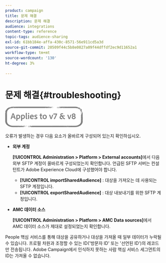 ```yaml
---
product: campaign
title: 문제 해결
description: 문제 해결
audience: integrations
content-type: reference
topic-tags: audience-sharing
exl-id: 61bb184e-affa-430c-8571-56e911cd5a3d
source-git-commit: 20509f44c5b8e0827a09f44dffdf2ec9d11652a1
workflow-type: tm+mt
source-wordcount: '130'
ht-degree: 3%

---
```


# 문제 해결{#troubleshooting}

![](../../assets/common.svg)

오류가 발생하는 경우 다음 요소가 올바르게 구성되어 있는지 확인하십시오.

* **외부 계정**

   **[!UICONTROL Administration > Platform > External accounts]**&#x200B;에서 다음 외부 SFTP 계정이 올바르게 구성되었는지 확인합니다. 언급된 SFTP 서버는 컨설턴트가 Adobe Experience Cloud에 구성했어야 합니다.

   * **[!UICONTROL importSharedAudience]** : 대상을 가져오는 데 사용되는 SFTP 계정입니다.
   * **[!UICONTROL exportSharedAudience]** : 대상 내보내기를 위한 SFTP 계정입니다.

* **AMC 데이터 소스**

   **[!UICONTROL Administration > Platform > AMC Data sources]**&#x200B;에서 AMC 데이터 소스가 제대로 설정되었는지 확인합니다.

People 핵심 서비스를 통해 대상을 공유하거나 대상을 가져올 때 일부 데이터가 누락될 수 있습니다. 프로필 차원과 조정할 수 있는 ID(&#39;방문자 ID&#39; 또는 &#39;선언된 ID&#39;)의 레코드만 전송됩니다. Adobe Campaign에서 인식하지 못하는 사람 핵심 서비스 세그먼트의 ID는 가져올 수 없습니다.

